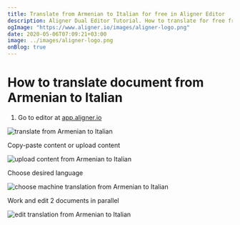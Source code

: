 ```yaml
---
title: Translate from Armenian to Italian for free in Aligner Editor
description: Aligner Dual Editor Tutorial. How to translate for free from Armenian to Italian. Aligner is multilingual document management platform. 
ogImage: "https://www.aligner.io/images/aligner-logo.png"
date: 2020-05-06T07:09:21+03:00
image: ../images/aligner-logo.png
onBlog: true
---
```


# How to translate document from Armenian to Italian

1. Go to editor at [app.aligner.io](https://app.aligner.io "Aligner App web page")

![translate from Armenian to Italian](../aligner-blank-editor.png "translate from Armenian to Italian")

Copy-paste content or upload content

![upload content from Armenian to Italian](../aligner-uploaded-document.png "upload content from Armenian to Italian")

Choose desired language

![choose machine translation from Armenian to Italian](../aligner-language-dropdown.png "choose machine translation from Armenian to Italian")

Work and edit 2 documents in parallel

![edit translation from Armenian to Italian](../aligner-double-sitded-editor.png "edit translation from Armenian to Italian")

